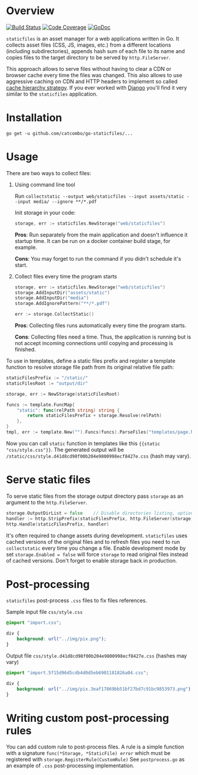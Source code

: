 # Overview

[![Build Status](https://github.com/catcombo/go-staticfiles/workflows/Go%20tests/badge.svg)](https://github.com/catcombo/go-staticfiles/actions)
[![Code Coverage](http://gocover.io/_badge/github.com/catcombo/go-staticfiles)](http://gocover.io/github.com/catcombo/go-staticfiles)
[![GoDoc](https://godoc.org/github.com/catcombo/go-staticfiles?status.svg)](https://godoc.org/github.com/catcombo/go-staticfiles)

`staticfiles` is an asset manager for a web applications written in Go. It collects asset files (CSS, JS, images, etc.)
from a different locations (including subdirectories), appends hash sum of each file to its name and copies files
to the target directory to be served by `http.FileServer`.

This approach allows to serve files without having to clear a CDN or browser cache every time the files was changed.
This also allows to use aggressive caching on CDN and HTTP headers to implement so called
[cache hierarchy strategy](https://developers.google.com/web/fundamentals/performance/optimizing-content-efficiency/http-caching#invalidating_and_updating_cached_responses).
If you ever worked with [Django](https://www.djangoproject.com/) you'll find it very similar
to the `staticfiles` application.


# Installation

`go get -u github.com/catcombo/go-staticfiles/...`


# Usage

There are two ways to collect files:

1. Using command line tool

    Run `collectstatic --output web/staticfiles --input assets/static --input media/ --ignore **/*.pdf`

    Init storage in your code:
    ```go
    storage, err := staticfiles.NewStorage("web/staticfiles")
    ```
   
    **Pros**: Run separately from the main application and doesn't influence it startup time.
    It can be run on a docker container build stage, for example.

    **Cons**: You may forget to run the command if you didn't schedule it's start.

2. Collect files every time the program starts

    ```go
    storage, err := staticfiles.NewStorage("web/staticfiles")
    storage.AddInputDir("assets/static")
    storage.AddInputDir("media")
    storage.AddIgnorePattern("**/*.pdf")
    
    err := storage.CollectStatic()
    ```

    **Pros**: Collecting files runs automatically every time the program starts.

    **Cons**: Collecting files need a time. Thus, the application is running but is not
    accept incoming connections until copying and processing is finished.


To use in templates, define a static files prefix and register a template function
to resolve storage file path from its original relative file path:
```go
staticFilesPrefix := "/static/"
staticFilesRoot := "output/dir"

storage, err := NewStorage(staticFilesRoot)

funcs := template.FuncMap{
    "static": func(relPath string) string {
        return staticFilesPrefix + storage.Resolve(relPath)
    },
}
tmpl, err := template.New("").Funcs(funcs).ParseFiles("templates/page.html")
```

Now you can call `static` function in templates like this `{{static "css/style.css"}}`.
The generated output will be `/static/css/style.d41d8cd98f00b204e9800998ecf8427e.css` (hash may vary).


# Serve static files

To serve static files from the storage output directory pass `storage` as an argument to the `http.FileServer`.
```go
storage.OutputDirList = false    // Disable directories listing, optional
handler := http.StripPrefix(staticFilesPrefix, http.FileServer(storage))
http.Handle(staticFilesPrefix, handler)
```

It's often required to change assets during development. `staticfiles` uses cached versions of the original files
and to refresh files you need to run `collectstatic` every time you change a file. Enable development mode
by set `storage.Enabled = false` will force `storage` to read original files instead of cached versions.
Don't forget to enable storage back in production.


# Post-processing

`staticfiles` post-process `.css` files to fix files references.

Sample input file `css/style.css`
```css
@import "import.css";

div {
    background: url("../img/pix.png");
}
```

Output file `css/style.d41d8cd98f00b204e9800998ecf8427e.css` (hashes may vary)
```css
@import "import.5f15d96d5cdb4d0d5eb6901181826a04.css";

div {
    background: url("../img/pix.3eaf17869bb51bf27bd7c91bc9853973.png");
}
```


# Writing custom post-processing rules

You can add custom rule to post-process files. A rule is a simple function with a signature
`func(*Storage, *StaticFile) error` which must be registered with `storage.RegisterRule(CustomRule)` 
See `postprocess.go` as an example of `.css` post-processing implementation.
